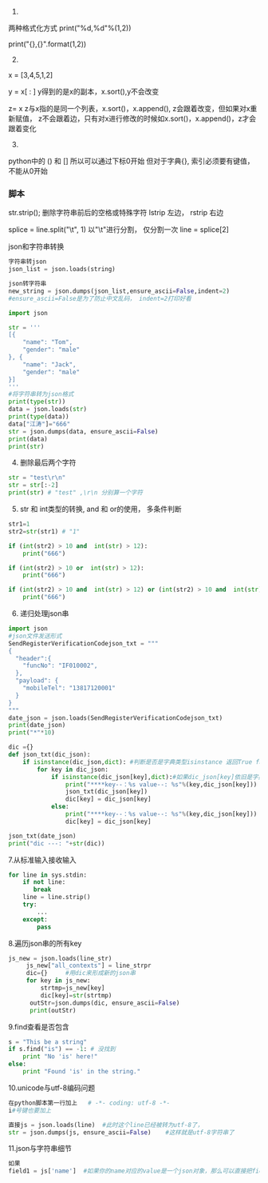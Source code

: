 1.

两种格式化方式
print("%d,%d"%(1,2))

print("{},{}".format(1,2))

2.

x = [3,4,5,1,2]

y = x[ : ]     y得到的是x的副本，x.sort(),y不会改变

z= x  		z与x指的是同一个列表，x.sort()，x.append(), z会跟着改变，但如果对x重新赋值， z不会跟着边，只有对x进行修改的时候如x.sort()，x.append()，z才会跟着变化

3.

python中的 () 和 [] 所以可以通过下标0开始
但对于字典{}, 索引必须要有键值，不能从0开始

### 脚本

str.strip(); 删除字符串前后的空格或特殊字符
lstrip 左边， rstrip 右边

splice = line.split("\t", 1)  以"\t"进行分割， 仅分割一次
line = splice[2]

json和字符串转换

~~~python
字符串转json
json_list = json.loads(string)

json转字符串
new_string = json.dumps(json_list,ensure_ascii=False,indent=2)
#ensure_ascii=False是为了防止中文乱码， indent=2打印好看

import json

str = '''
[{
    "name": "Tom",
    "gender": "male"
}, {
    "name": "Jack",
    "gender": "male"   
}]
'''
#将字符串转为json格式
print(type(str))
data = json.loads(str)
print(type(data))
data["江涛"]="666"
str = json.dumps(data, ensure_ascii=False)
print(data)
print(str)

~~~

4. 删除最后两个字符

~~~python
str = "test\r\n"
str = str[:-2]
print(str) # "test" ,\r\n 分别算一个字符
~~~

5.  str 和 int类型的转换, and 和 or的使用， 多条件判断

~~~python
str1=1
str2=str(str1) # "1"

if (int(str2) > 10 and  int(str) > 12):
    print("666")

if (int(str2) > 10 or  int(str) > 12):
    print("666")

if (int(str2) > 10 and  int(str) > 12) or (int(str2) > 10 and  int(str) > 12):
    print("666")
~~~

6. 递归处理json串

~~~python
import json
#json文件发送形式
SendRegisterVerificationCodejson_txt = """
{
  "header":{
    "funcNo": "IF010002",
  },
  "payload": {
    "mobileTel": "13817120001"
  }
}
"""
date_json = json.loads(SendRegisterVerificationCodejson_txt)
print(date_json)
print("*"*10)

dic ={}
def json_txt(dic_json):
    if isinstance(dic_json,dict): #判断是否是字典类型isinstance 返回True false
        for key in dic_json:
            if isinstance(dic_json[key],dict):#如果dic_json[key]依旧是字典类型
                print("****key--：%s value--: %s"%(key,dic_json[key]))
                json_txt(dic_json[key])
                dic[key] = dic_json[key]
            else:
                print("****key--：%s value--: %s"%(key,dic_json[key]))
                dic[key] = dic_json[key]

json_txt(date_json)
print("dic ---: "+str(dic))
~~~

7.从标准输入接收输入

~~~python
for line in sys.stdin:
    if not line:
       break
    line = line.strip()
    try:
        ...
    except:
        pass

~~~

8.遍历json串的所有key

~~~python
js_new = json.loads(line_str)
     js_new["all_contexts"] = line_strpr
     dic={}		#用dic来形成新的json串
     for key in js_new:
         strtmp=js_new[key]
         dic[key]=str(strtmp)
      outStr=json.dumps(dic, ensure_ascii=False)
      print(outStr)

~~~

9.find查看是否包含

~~~python
s = "This be a string"
if s.find("is") == -1: # 没找到
    print "No 'is' here!"
else:
    print "Found 'is' in the string."
~~~

10.unicode与utf-8编码问题

~~~python
在python脚本第一行加上   # -*- coding: utf-8 -*-
i#号键也要加上

直接js = json.loads(line)  #此时这个line已经被转为utf-8了，
str = json.dumps(js, ensure_ascii=False)	#这样就是utf-8字符串了

~~~

11.json与字符串细节

~~~python
如果
field1 = js['name']  #如果你的name对应的value是一个json对象，那么可以直接把field1当成json对象使用， 否则必须把field1转化为json对象才可以进一步解析field1中的子字段
~~~

